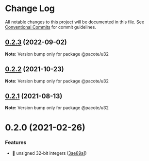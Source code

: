 # Change Log

All notable changes to this project will be documented in this file.
See [Conventional Commits](https://conventionalcommits.org) for commit guidelines.

## [0.2.3](https://github.com/PacoteJS/pacote/compare/@pacote/u32@0.2.2...@pacote/u32@0.2.3) (2022-09-02)

**Note:** Version bump only for package @pacote/u32





## [0.2.2](https://github.com/PacoteJS/pacote/compare/@pacote/u32@0.2.1...@pacote/u32@0.2.2) (2021-10-23)

**Note:** Version bump only for package @pacote/u32





## [0.2.1](https://github.com/PacoteJS/pacote/compare/@pacote/u32@0.2.0...@pacote/u32@0.2.1) (2021-08-13)

**Note:** Version bump only for package @pacote/u32





# 0.2.0 (2021-02-26)

### Features

- 🎸 unsigned 32-bit integers ([3ae89a1](https://github.com/PacoteJS/pacote/commit/3ae89a1f918079c0e6967ce93f0576db3d8c12db))
